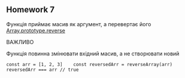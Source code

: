 ## Homework 7

Функція приймає масив як аргумент, а перевертає його [Array.prototype.reverse]()

ВАЖЛИВО

Функція повинна змінювати вхідний масив, а не створювати новий 

`const arr = [1, 2, 3]   
const reversedArr = reverseArray(arr)
reversedArr === arr // true`
